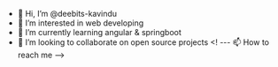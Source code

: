 - 👋 Hi, I’m @deebits-kavindu
- 👀 I’m interested in web developing
- 🌱 I’m currently learning angular & springboot
- 💞️ I’m looking to collaborate on open source projects
<! --- 📫 How to reach me -->

<!---
deebits-kavindu/deebits-kavindu is a ✨ special ✨ repository because its `README.md` (this file) appears on your GitHub profile.
You can click the Preview link to take a look at your changes.
--->
